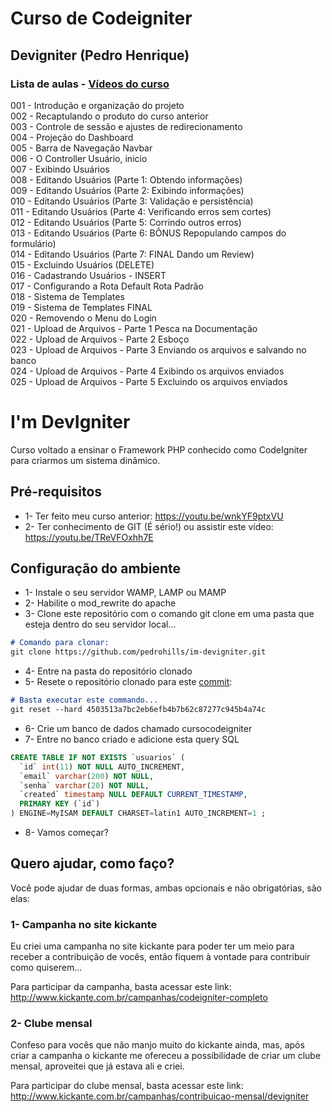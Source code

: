 # Curso de Codeigniter  

## Devigniter (Pedro Henrique)

### Lista de aulas - [Vídeos do curso](https://www.youtube.com/watch?v=JC57hYmxQdw&list=PLXMKmVyLSPOdwdq1u_Cr1rsyHeywJawIm)  

001 - Introdução e organização do projeto  
002 - Recaptulando o produto do curso anterior  
003 - Controle de sessão e ajustes de redirecionamento  
004 - Projeção do Dashboard  
005 - Barra de Navegação Navbar  
006 - O Controller Usuário, inicio  
007 - Exibindo Usuários  
008 - Editando Usuários (Parte 1: Obtendo informações)  
009 - Editando Usuários (Parte 2: Exibindo informações)  
010 - Editando Usuários (Parte 3: Validação e persistência)  
011 - Editando Usuários (Parte 4: Verificando erros sem cortes)  
012 - Editando Usuários (Parte 5: Corrindo outros erros)  
013 - Editando Usuários (Parte 6: BÔNUS Repopulando campos do formulário)  
014 - Editando Usuários (Parte 7: FINAL Dando um Review)  
015 - Excluindo Usuários (DELETE)  
016 - Cadastrando Usuários - INSERT  
017 - Configurando a Rota Default Rota Padrão  
018 - Sistema de Templates  
019 - Sistema de Templates FINAL  
020 - Removendo o Menu do Login  
021 - Upload de Arquivos - Parte 1 Pesca na Documentação  
022 - Upload de Arquivos - Parte 2 Esboço  
023 - Upload de Arquivos - Parte 3 Enviando os arquivos e salvando no banco  
024 - Upload de Arquivos - Parte 4 Exibindo os arquivos enviados  
025 - Upload de Arquivos - Parte 5 Excluindo os arquivos enviados  

# I'm DevIgniter
Curso voltado a ensinar o Framework PHP conhecido como CodeIgniter para criarmos um sistema dinâmico.

## Pré-requisitos
* 1- Ter feito meu curso anterior: https://youtu.be/wnkYF9ptxVU
* 2- Ter conhecimento de GIT (É sério!) ou assistir este vídeo: https://youtu.be/TReVFOxhh7E

## Configuração do ambiente
* 1- Instale o seu servidor WAMP, LAMP ou MAMP
* 2- Habilite o mod_rewrite do apache
* 3- Clone este repositório com o comando git clone em uma pasta que esteja dentro do seu servidor local...
```md
# Comando para clonar:
git clone https://github.com/pedrohills/im-devigniter.git
```
* 4- Entre na pasta do repositório clonado
* 5- Resete o repositório clonado para este [commit](https://github.com/pedrohills/im-devigniter/commit/4503513a7bc2eb6efb4b7b62c87277c945b4a74c):
```md
# Basta executar este commando...
git reset --hard 4503513a7bc2eb6efb4b7b62c87277c945b4a74c
```
* 6- Crie um banco de dados chamado cursocodeigniter
* 7- Entre no banco criado e adicione esta query SQL
```SQL
CREATE TABLE IF NOT EXISTS `usuarios` (
  `id` int(11) NOT NULL AUTO_INCREMENT,
  `email` varchar(200) NOT NULL,
  `senha` varchar(20) NOT NULL,
  `created` timestamp NULL DEFAULT CURRENT_TIMESTAMP,
  PRIMARY KEY (`id`)
) ENGINE=MyISAM DEFAULT CHARSET=latin1 AUTO_INCREMENT=1 ;
```
* 8- Vamos começar? 

## Quero ajudar, como faço?
Você pode ajudar de duas formas, ambas opcionais e não obrigatórias, são elas:

### 1- Campanha no site kickante
Eu criei uma campanha no site kickante para poder ter um meio para receber a
contribuição de vocês, então fiquem à vontade para contribuir como quiserem...

Para participar da campanha, basta acessar este link:
http://www.kickante.com.br/campanhas/codeigniter-completo

### 2- Clube mensal
Confeso para vocês que não manjo muito do kickante ainda, mas, após criar a
campanha o kickante me ofereceu a possibilidade de criar um clube mensal,
aproveitei que já estava ali e criei.

Para participar do clube mensal, basta acessar este link:
http://www.kickante.com.br/campanhas/contribuicao-mensal/devigniter
